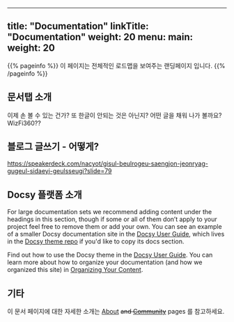 
---
title: "Documentation"
linkTitle: "Documentation"
weight: 20
menu:
  main:
    weight: 20
---

{{% pageinfo %}}
이 페이지는 전체적인 로드맵을 보여주는 랜딩페이지 입니다.
{{% /pageinfo %}}

## 문서탭 소개
이제 손 볼 수 있는 건가? 또 한글이 안되는 것은 아닌지?
어떤 글을 채워 나가 볼까요? WizFi360??

## 블로그 글쓰기 - 어떻게?
https://speakerdeck.com/nacyot/gisul-beulrogeu-saengjon-jeonryag-gugeul-sidaeyi-geulsseugi?slide=79
<script async class="speakerdeck-embed" data-slide="79" data-id="cdfafe87eef34218a9e66aa6a8bf0064" data-ratio="1.33333333333333" src="//speakerdeck.com/assets/embed.js"></script>

## Docsy 플랫폼 소개
For large documentation sets we recommend adding content under the headings in this section, though if some or all of them don’t apply to your project feel free to remove them or add your own. You can see an example of a smaller Docsy documentation site in the [Docsy User Guide](https://docsy.dev/docs/), which lives in the [Docsy theme repo](https://github.com/google/docsy/tree/master/userguide) if you'd like to copy its docs section.

Find out how to use the Docsy theme in the [Docsy User Guide](https://docsy.dev/docs/). You can learn more about how to organize your documentation (and how we organized this site) in [Organizing Your Content](https://docsy.dev/docs/best-practices/organizing-content/).

## 기타
이 문서 페이지에 대한 자세한 소개는 [About](/about/) ~~and [Community](/community/)~~ pages 를 참고하세요.
